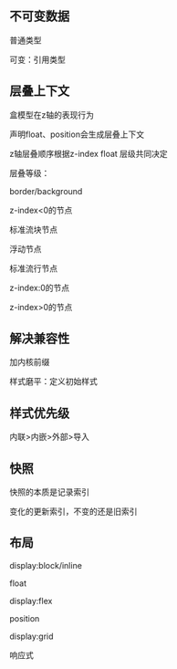 ## 不可变数据

普通类型

可变：引用类型

## 层叠上下文

盒模型在z轴的表现行为

声明float、position会生成层叠上下文

z轴层叠顺序根据z-index float 层级共同决定

层叠等级：

border/background

z-index<0的节点

标准流块节点

浮动节点

标准流行节点

z-index:0的节点

z-index>0的节点

## 解决兼容性

加内核前缀

样式磨平：定义初始样式

## 样式优先级

内联>内嵌>外部>导入

## 快照

快照的本质是记录索引

变化的更新索引，不变的还是旧索引

## 布局

display:block/inline

float

display:flex

position

display:grid

响应式


